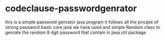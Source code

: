 # codeclause-passwordgenrator
this is a simple password genrator java program it follows all the priciple of strong password 
basic core java we have used and simple Random class to genrate the random 8 dgit password 
that contain in java.util package 
